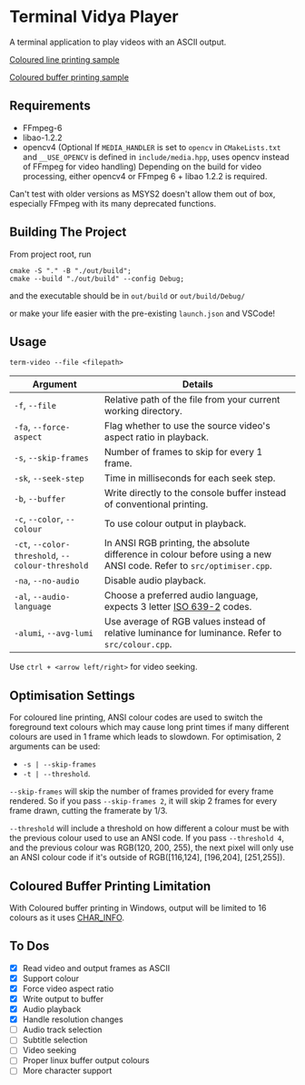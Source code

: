 # Terminal Vidya Player

A terminal application to play videos with an ASCII output.

[Coloured line printing sample](https://www.youtube.com/watch?v=H09VKJ3H3Lk)

[Coloured buffer printing sample](https://www.youtube.com/watch?v=KUX2ZvlXs1w)

## Requirements

- FFmpeg-6
- libao-1.2.2
- opencv4 (Optional If `MEDIA_HANDLER` is set to `opencv` in `CMakeLists.txt` and `__USE_OPENCV` is defined in `include/media.hpp`, uses opencv instead of FFmpeg for video handling)
Depending on the build for video processing, either opencv4 or FFmpeg 6 + libao 1.2.2 is required.

Can't test with older versions as MSYS2 doesn't allow them out of box, especially FFmpeg with its many deprecated functions.

## Building The Project
From project root, run
```
cmake -S "." -B "./out/build";
cmake --build "./out/build" --config Debug;
```
and the executable should be in `out/build` or `out/build/Debug/`

or make your life easier with the pre-existing `launch.json` and VSCode!

## Usage

`term-video --file <filepath>`

| Argument | Details |
| -------- | ------- |
| `-f`, `--file` | Relative path of the file from your current working directory. |
| `-fa`, `--force-aspect` | Flag whether to use the source video's aspect ratio in playback. |
| `-s`, `--skip-frames` | Number of frames to skip for every 1 frame. |
| `-sk`, `--seek-step`| Time in milliseconds for each seek step. |
| `-b`, `--buffer` | Write directly to the console buffer instead of conventional printing. |
| `-c`, `--color`, `--colour` | To use colour output in playback. |
| `-ct`, `--color-threshold`, `--colour-threshold` | In ANSI RGB printing, the absolute difference in colour before using a new ANSI code. Refer to `src/optimiser.cpp`. |
| `-na`, `--no-audio` | Disable audio playback. |
| `-al`, `--audio-language` | Choose a preferred audio language, expects 3 letter [ISO 639-2](https://en.wikipedia.org/wiki/List_of_ISO_639-2_codes) codes. |
| `-alumi`, `--avg-lumi` | Use average of RGB values instead of relative luminance for luminance. Refer to `src/colour.cpp`. |

Use `ctrl + <arrow left/right>` for video seeking.


## Optimisation Settings

For coloured line printing, ANSI colour codes are used to switch the foreground text colours which may cause long print times if many different colours are used in 1 frame which leads to slowdown. For optimisation, 2 arguments can be used: 
- `-s | --skip-frames` 
- `-t | --threshold`.

`--skip-frames` will skip the number of frames provided for every frame rendered. So if you pass `--skip-frames 2`, it will skip 2 frames for every frame drawn, cutting the framerate by 1/3.

`--threshold` will include a threshold on how different a colour must be with the previous colour used to use an ANSI code. If you pass `--threshold 4`, and the previous colour was RGB(120, 200, 255), the next pixel will only use an ANSI colour code if it's outside of RGB([116,124], [196,204], [251,255]). 

## Coloured Buffer Printing Limitation
With Coloured buffer printing in Windows, output will be limited to 16 colours as it uses [CHAR_INFO](https://learn.microsoft.com/en-us/windows/console/char-info-str).

## To Dos

- [x] Read video and output frames as ASCII
- [x] Support colour
- [x] Force video aspect ratio
- [x] Write output to buffer
- [x] Audio playback
- [x] Handle resolution changes
- [ ] Audio track selection
- [ ] Subtitle selection
- [ ] Video seeking
- [ ] Proper linux buffer output colours
- [ ] More character support